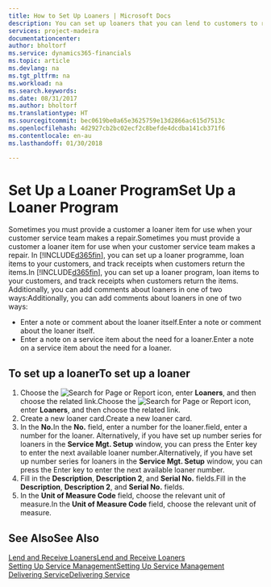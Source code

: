 ```yaml
---
title: How to Set Up Loaners | Microsoft Docs
description: You can set up loaners that you can lend to customers to replace service items while they are in service.
services: project-madeira
documentationcenter: 
author: bholtorf
ms.service: dynamics365-financials
ms.topic: article
ms.devlang: na
ms.tgt_pltfrm: na
ms.workload: na
ms.search.keywords: 
ms.date: 08/31/2017
ms.author: bholtorf
ms.translationtype: HT
ms.sourcegitcommit: bec0619be0a65e3625759e13d2866ac615d7513c
ms.openlocfilehash: 4d2927cb2bc02ecf2c8befde4dcdba141cb371f6
ms.contentlocale: en-au
ms.lasthandoff: 01/30/2018

---
```

# <a name="set-up-a-loaner-program"></a><span data-ttu-id="6bdbb-103">Set Up a Loaner Program</span><span class="sxs-lookup"><span data-stu-id="6bdbb-103">Set Up a Loaner Program</span></span>
<span data-ttu-id="6bdbb-104">Sometimes you must provide a customer a loaner item for use when your customer service team makes a repair.</span><span class="sxs-lookup"><span data-stu-id="6bdbb-104">Sometimes you must provide a customer a loaner item for use when your customer service team makes a repair.</span></span> <span data-ttu-id="6bdbb-105">In [!INCLUDE[d365fin](includes/d365fin_md.md)], you can set up a loaner programme, loan items to your customers, and track receipts when customers return the items.</span><span class="sxs-lookup"><span data-stu-id="6bdbb-105">In [!INCLUDE[d365fin](includes/d365fin_md.md)], you can set up a loaner program, loan items to your customers, and track receipts when customers return the items.</span></span> <span data-ttu-id="6bdbb-106">Additionally, you can add comments about loaners in one of two ways:</span><span class="sxs-lookup"><span data-stu-id="6bdbb-106">Additionally, you can add comments about loaners in one of two ways:</span></span>  
  
* <span data-ttu-id="6bdbb-107">Enter a note or comment about the loaner itself.</span><span class="sxs-lookup"><span data-stu-id="6bdbb-107">Enter a note or comment about the loaner itself.</span></span>  
* <span data-ttu-id="6bdbb-108">Enter a note on a service item about the need for a loaner.</span><span class="sxs-lookup"><span data-stu-id="6bdbb-108">Enter a note on a service item about the need for a loaner.</span></span>  

## <a name="to-set-up-a-loaner"></a><span data-ttu-id="6bdbb-109">To set up a loaner</span><span class="sxs-lookup"><span data-stu-id="6bdbb-109">To set up a loaner</span></span>  
1. <span data-ttu-id="6bdbb-110">Choose the ![Search for Page or Report](media/ui-search/search_small.png "Search for Page or Report icon") icon, enter **Loaners**, and then choose the related link.</span><span class="sxs-lookup"><span data-stu-id="6bdbb-110">Choose the ![Search for Page or Report](media/ui-search/search_small.png "Search for Page or Report icon") icon, enter **Loaners**, and then choose the related link.</span></span>  
2. <span data-ttu-id="6bdbb-111">Create a new loaner card.</span><span class="sxs-lookup"><span data-stu-id="6bdbb-111">Create a new loaner card.</span></span> 
3. <span data-ttu-id="6bdbb-112">In the **No.**</span><span class="sxs-lookup"><span data-stu-id="6bdbb-112">In the **No.**</span></span> <span data-ttu-id="6bdbb-113">field, enter a number for the loaner.</span><span class="sxs-lookup"><span data-stu-id="6bdbb-113">field, enter a number for the loaner.</span></span> <span data-ttu-id="6bdbb-114">Alternatively, if you have set up number series for loaners in the **Service Mgt. Setup** window, you can press the Enter key to enter the next available loaner number.</span><span class="sxs-lookup"><span data-stu-id="6bdbb-114">Alternatively, if you have set up number series for loaners in the **Service Mgt. Setup** window, you can press the Enter key to enter the next available loaner number.</span></span>  
4. <span data-ttu-id="6bdbb-115">Fill in the **Description**, **Description 2**, and **Serial No.** fields.</span><span class="sxs-lookup"><span data-stu-id="6bdbb-115">Fill in the **Description**, **Description 2**, and **Serial No.** fields.</span></span>  
5. <span data-ttu-id="6bdbb-116">In the **Unit of Measure Code** field, choose the relevant unit of measure.</span><span class="sxs-lookup"><span data-stu-id="6bdbb-116">In the **Unit of Measure Code** field, choose the relevant unit of measure.</span></span>  
  
## <a name="see-also"></a><span data-ttu-id="6bdbb-117">See Also</span><span class="sxs-lookup"><span data-stu-id="6bdbb-117">See Also</span></span>
[<span data-ttu-id="6bdbb-118">Lend and Receive Loaners</span><span class="sxs-lookup"><span data-stu-id="6bdbb-118">Lend and Receive Loaners</span></span>](service-how-to-lend-receive-loaners.md)  
[<span data-ttu-id="6bdbb-119">Setting Up Service Management</span><span class="sxs-lookup"><span data-stu-id="6bdbb-119">Setting Up Service Management</span></span>](service-setup-service.md)  
[<span data-ttu-id="6bdbb-120">Delivering Service</span><span class="sxs-lookup"><span data-stu-id="6bdbb-120">Delivering Service</span></span>](service-deliver-service.md)  


